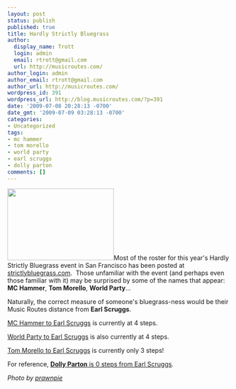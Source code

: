 ```yaml
---
layout: post
status: publish
published: true
title: Hardly Strictly Bluegrass
author:
  display_name: Trott
  login: admin
  email: rtrott@gmail.com
  url: http://musicroutes.com/
author_login: admin
author_email: rtrott@gmail.com
author_url: http://musicroutes.com/
wordpress_id: 391
wordpress_url: http://blog.musicroutes.com/?p=391
date: '2009-07-08 20:28:13 -0700'
date_gmt: '2009-07-09 03:28:13 -0700'
categories:
- Uncategorized
tags:
- mc hammer
- tom morello
- world party
- earl scruggs
- dolly parton
comments: []
---
```

<p><img class="alignright size-full wp-image-396" src="http://blog.musicroutes.com/wp-content/uploads/2009/07/71974345_86b00fdf98_m.jpg" alt="" width="240" height="162" />Most of the roster for this year's Hardly Strictly Bluegrass event in San Francisco has been posted at <a href="http://strictlybluegrass.com/" target="_blank">strictlybluegrass.com</a>.  Those unfamiliar with the event (and perhaps even those familiar with it) may be surprised by some of the names that appear:  <strong>MC Hammer</strong>, <strong>Tom Morello</strong>, <strong>World Party</strong>...</p>
<p>Naturally, the correct measure of someone's bluegrass-ness would be their Music Routes distance from <strong>Earl Scruggs</strong>.</p>
<p><a href="http://musicroutes.com/route.php?musicianName=MC+Hammer&amp;musicianName2=Earl+Scruggs" target="_blank">MC Hammer to Earl Scruggs</a> is currently at 4 steps.</p>
<p><a href="http://musicroutes.com/route.php?musicianName=World+Party&amp;musicianName2=Earl+Scruggs" target="_blank">World Party to Earl Scruggs</a> is also currently at 4 steps.</p>
<p><a href="http://musicroutes.com/route.php?musicianName=Tom+Morello&amp;musicianName2=Earl+Scruggs" target="_blank">Tom Morello to Earl Scruggs</a> is currently only 3 steps!</p>
<p>For reference, <a href="http://musicroutes.com/route.php?musicianName=Dolly+Parton&amp;musicianName2=Earl+Scruggs" target="_blank"><strong>Dolly Parton</strong> is 0 steps from Earl Scruggs</a>.</p>
<p><em>Photo by <a href="http://www.flickr.com/photos/prawnpie/" target="_blank">prawnpie</a></em></p>
